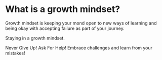 <h1>What is a growth mindset?</h1>

Growth mindset is keeping your mond open to new ways of learning and being okay with accepting failure as part of your journey.

Staying in a growth mindset.

  Never Give Up!
  Ask For Help!
  Embrace challenges and learn from your mistakes!
